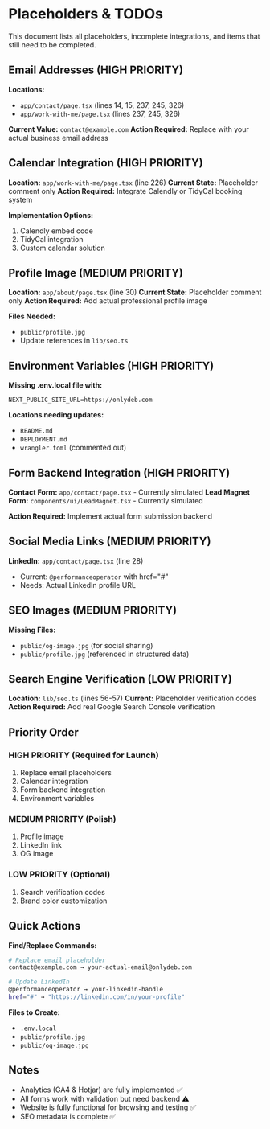 # Placeholders & TODOs

This document lists all placeholders, incomplete integrations, and items that still need to be completed.

## Email Addresses (HIGH PRIORITY)

**Locations:**
- `app/contact/page.tsx` (lines 14, 15, 237, 245, 326)
- `app/work-with-me/page.tsx` (lines 237, 245, 326)

**Current Value:** `contact@example.com`
**Action Required:** Replace with your actual business email address

## Calendar Integration (HIGH PRIORITY)

**Location:** `app/work-with-me/page.tsx` (line 226)
**Current State:** Placeholder comment only
**Action Required:** Integrate Calendly or TidyCal booking system

**Implementation Options:**
1. Calendly embed code
2. TidyCal integration
3. Custom calendar solution

## Profile Image (MEDIUM PRIORITY)

**Location:** `app/about/page.tsx` (line 30)
**Current State:** Placeholder comment only
**Action Required:** Add actual professional profile image

**Files Needed:**
- `public/profile.jpg`
- Update references in `lib/seo.ts`

## Environment Variables (HIGH PRIORITY)

**Missing .env.local file with:**
```
NEXT_PUBLIC_SITE_URL=https://onlydeb.com
```

**Locations needing updates:**
- `README.md`
- `DEPLOYMENT.md`
- `wrangler.toml` (commented out)

## Form Backend Integration (HIGH PRIORITY)

**Contact Form:** `app/contact/page.tsx` - Currently simulated
**Lead Magnet Form:** `components/ui/LeadMagnet.tsx` - Currently simulated

**Action Required:** Implement actual form submission backend

## Social Media Links (MEDIUM PRIORITY)

**LinkedIn:** `app/contact/page.tsx` (line 28)
- Current: `@performanceoperator` with href="#"
- Needs: Actual LinkedIn profile URL

## SEO Images (MEDIUM PRIORITY)

**Missing Files:**
- `public/og-image.jpg` (for social sharing)
- `public/profile.jpg` (referenced in structured data)

## Search Engine Verification (LOW PRIORITY)

**Location:** `lib/seo.ts` (lines 56-57)
**Current:** Placeholder verification codes
**Action Required:** Add real Google Search Console verification

## Priority Order

### HIGH PRIORITY (Required for Launch)
1. Replace email placeholders
2. Calendar integration
3. Form backend integration
4. Environment variables

### MEDIUM PRIORITY (Polish)
1. Profile image
2. LinkedIn link
3. OG image

### LOW PRIORITY (Optional)
1. Search verification codes
2. Brand color customization

## Quick Actions

**Find/Replace Commands:**
```bash
# Replace email placeholder
contact@example.com → your-actual-email@onlydeb.com

# Update LinkedIn
@performanceoperator → your-linkedin-handle
href="#" → "https://linkedin.com/in/your-profile"
```

**Files to Create:**
- `.env.local`
- `public/profile.jpg`
- `public/og-image.jpg`

## Notes

- Analytics (GA4 & Hotjar) are fully implemented ✅
- All forms work with validation but need backend ⚠️
- Website is fully functional for browsing and testing ✅
- SEO metadata is complete ✅ 